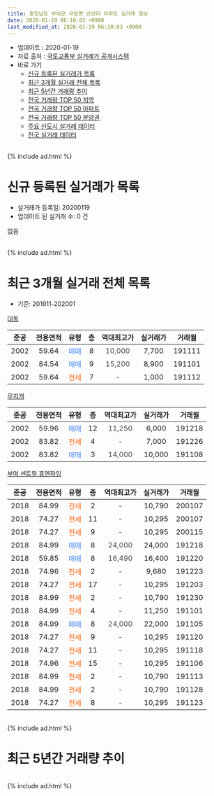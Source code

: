 ```yaml
---
title: 충청남도 부여군 규암면 반산리 아파트 실거래 정보
date: 2020-01-19 06:10:03 +0900
last_modified_at: 2020-01-19 06:10:03 +0900
---
```


* 업데이트 : 2020-01-19
* 자료 출처 : [국토교통부 실거래가 공개시스템](http://rt.molit.go.kr)
* 바로 가기
    * [신규 등록된 실거래가 목록](#신규-등록된-실거래가-목록)
    * [최근 3개월 실거래 전체 목록](#최근-3개월-실거래-전체-목록)
    * [최근 5년간 거래량 추이](#최근-5년간-거래량-추이)
    * [전국 거래량 TOP 50 지역](https://apt-info.github.io/apt-trade-info/최근-3개월-전국에서-가장-거래가-많이-발생한-지역)
    * [전국 거래량 TOP 50 아파트](https://apt-info.github.io/apt-trade-info/최근-3개월-전국에서-가장-거래가-많이-발생한-아파트)
    * [전국 거래량 TOP 50 분양권](https://apt-info.github.io/apt-trade-info/최근-3개월-전국에서-가장-거래가-많이-발생한-분양권)
    * [주요 신도시 실거래 데이터](https://apt-info.github.io/apt-trade-info/주요-신도시)
    * [전국 실거래 데이터](https://apt-info.github.io/apt-trade-info/전국)
<br>
{% include ad.html %}
<br>

# 신규 등록된 실거래가 목록
* 실거래가 등록일: 20200119
* 업데이트 된 실거래 수: 0 건

없음

<br>
{% include ad.html %}
<br>

# 최근 3개월 실거래 전체 목록
* 기준: 201911-202001


[대동](https://search.naver.com/search.naver?query=%EC%B6%A9%EC%B2%AD%EB%82%A8%EB%8F%84+%EB%B6%80%EC%97%AC%EA%B5%B0+%EA%B7%9C%EC%95%94%EB%A9%B4+%EB%B0%98%EC%82%B0%EB%A6%AC+%EB%8C%80%EB%8F%99)

|준공|전용면적|유형|층|역대최고가|실거래가|거래월|
|:---:|:---:|:---:|:---:|:---:|:---:|:---:|
|2002|59.64|<span style="color:#4285f3">매매</span>|8|<span style="color:#444444">10,000</span>|7,700|191111|
|2002|84.54|<span style="color:#4285f3">매매</span>|9|<span style="color:#444444">15,200</span>|8,900|191101|
|2002|59.64|<span style="color:#ff5a00">전세</span>|7|<span style="color:#444444">-</span>|1,000|191112|

[무지개](https://search.naver.com/search.naver?query=%EC%B6%A9%EC%B2%AD%EB%82%A8%EB%8F%84+%EB%B6%80%EC%97%AC%EA%B5%B0+%EA%B7%9C%EC%95%94%EB%A9%B4+%EB%B0%98%EC%82%B0%EB%A6%AC+%EB%AC%B4%EC%A7%80%EA%B0%9C)

|준공|전용면적|유형|층|역대최고가|실거래가|거래월|
|:---:|:---:|:---:|:---:|:---:|:---:|:---:|
|2002|59.96|<span style="color:#4285f3">매매</span>|12|<span style="color:#444444">11,250</span>|6,000|191218|
|2002|83.82|<span style="color:#ff5a00">전세</span>|4|<span style="color:#444444">-</span>|7,000|191226|
|2002|83.82|<span style="color:#4285f3">매매</span>|3|<span style="color:#444444">14,000</span>|10,000|191108|

[부여 센트럴 휴엔하임](https://search.naver.com/search.naver?query=%EC%B6%A9%EC%B2%AD%EB%82%A8%EB%8F%84+%EB%B6%80%EC%97%AC%EA%B5%B0+%EA%B7%9C%EC%95%94%EB%A9%B4+%EB%B0%98%EC%82%B0%EB%A6%AC+%EB%B6%80%EC%97%AC+%EC%84%BC%ED%8A%B8%EB%9F%B4+%ED%9C%B4%EC%97%94%ED%95%98%EC%9E%84)

|준공|전용면적|유형|층|역대최고가|실거래가|거래월|
|:---:|:---:|:---:|:---:|:---:|:---:|:---:|
|2018|84.99|<span style="color:#ff5a00">전세</span>|2|<span style="color:#444444">-</span>|10,790|200107|
|2018|74.27|<span style="color:#ff5a00">전세</span>|11|<span style="color:#444444">-</span>|10,295|200107|
|2018|74.27|<span style="color:#ff5a00">전세</span>|9|<span style="color:#444444">-</span>|10,295|200115|
|2018|84.99|<span style="color:#4285f3">매매</span>|8|<span style="color:#444444">24,000</span>|24,000|191218|
|2018|59.85|<span style="color:#4285f3">매매</span>|8|<span style="color:#444444">16,490</span>|16,400|191220|
|2018|74.96|<span style="color:#ff5a00">전세</span>|2|<span style="color:#444444">-</span>|9,680|191223|
|2018|74.27|<span style="color:#ff5a00">전세</span>|17|<span style="color:#444444">-</span>|10,295|191203|
|2018|84.99|<span style="color:#ff5a00">전세</span>|2|<span style="color:#444444">-</span>|10,790|191230|
|2018|84.99|<span style="color:#ff5a00">전세</span>|4|<span style="color:#444444">-</span>|11,250|191101|
|2018|84.99|<span style="color:#4285f3">매매</span>|8|<span style="color:#444444">24,000</span>|22,000|191105|
|2018|74.27|<span style="color:#ff5a00">전세</span>|9|<span style="color:#444444">-</span>|10,295|191120|
|2018|74.27|<span style="color:#ff5a00">전세</span>|11|<span style="color:#444444">-</span>|10,295|191118|
|2018|74.96|<span style="color:#ff5a00">전세</span>|15|<span style="color:#444444">-</span>|10,295|191106|
|2018|84.99|<span style="color:#ff5a00">전세</span>|2|<span style="color:#444444">-</span>|10,790|191113|
|2018|84.99|<span style="color:#ff5a00">전세</span>|2|<span style="color:#444444">-</span>|10,790|191128|
|2018|74.27|<span style="color:#ff5a00">전세</span>|8|<span style="color:#444444">-</span>|10,295|191123|


<br>
{% include ad.html %}
<br>

# 최근 5년간 거래량 추이


<div style="width:100%;">
    <canvas id="deal_progress" height="200"></canvas>
</div>

<script>
new Chart(document.getElementById("deal_progress"), {
    type: 'line',
    data: {
        labels: ['201501','201502','201503','201504','201505','201506','201507','201508','201509','201510','201511','201512','201601','201602','201603','201604','201605','201606','201607','201608','201609','201610','201611','201612','201701','201702','201703','201704','201705','201706','201707','201708','201709','201710','201711','201712','201801','201802','201803','201804','201805','201806','201807','201808','201809','201810','201811','201812','201901','201902','201903','201904','201905','201906','201907','201908','201909','201910','201911','201912','202001'],
        datasets: [{
            label: '매매',
            pointRadius: 1,
            data: [1, 0, 4, 1, 1, 2, 7, 2, 2, 6, 3, 2, 2, 3, 3, 2, 0, 1, 4, 3, 1, 0, 2, 2, 2, 0, 3, 1, 1, 2, 3, 2, 5, 3, 1, 4, 4, 2, 3, 2, 6, 8, 5, 6, 3, 3, 4, 2, 1, 3, 5, 1, 0, 2, 2, 1, 5, 4, 4, 3, 0],
            borderColor: "rgba(255, 201, 14, 1)",
            backgroundColor: "rgba(255, 201, 14, 0.5)",
            fill: false,
            lineTension: 0
        },{
            label: '전월세',
            pointRadius: 1,
            data: [2, 3, 2, 1, 2, 3, 0, 3, 6, 4, 2, 1, 4, 1, 2, 4, 1, 4, 2, 1, 1, 1, 0, 0, 5, 5, 4, 1, 0, 3, 3, 0, 1, 1, 0, 0, 7, 5, 5, 3, 4, 6, 13, 5, 3, 27, 18, 11, 10, 17, 11, 16, 5, 10, 17, 8, 12, 11, 8, 4, 3],
            borderColor: "rgba(0, 141, 185, 1)",
            backgroundColor: "rgba(0, 141, 185, 0.5)",
            fill: false,
            lineTension: 0
        }
        ]
    },
    options: {
        responsive: true,
        title: {
            display: false
        },
        tooltips: {
            mode: 'index',
            intersect: false
        },
        hover: {
            mode: 'nearest',
            intersect: true
        },
        scales: {
            xAxes: [{
                display: true,
                scaleLabel: {
                    display: true,
                    labelString: '년/월'
                }
            }],
            yAxes: [{
                display: true,
                ticks: {
                    suggestedMin: 0,
                },
                scaleLabel: {
                    display: true,
                    labelString: '실거래 수'
                }
            }]
        }
    }
});

</script>


<br>
{% include ad.html %}
<br>

